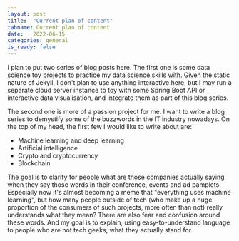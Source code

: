 ```yaml
---
layout: post
title:  "Current plan of content"
tabname: Current plan of content
date:   2022-06-15
categories: general
is_ready: false
---
```


I plan to put two series of blog posts here. The first one is some data science toy projects to practice my data science skills with. Given the static nature of Jekyll, I don't plan to use anything interactive here, but I may run a separate cloud server instance to toy with some Spring Boot API or interactive data visualisation, and integrate them as part of this blog series. 

The second one is more of a passion project for me. I want to write a blog series to demystify some of the buzzwords in the IT industry nowadays. On the top of my head, the first few I would like to write about are: 
- Machine learning and deep learning
- Artificial intelligence
- Crypto and cryptocurrency
- Blockchain

The goal is to clarify for people what are those companies actually saying when they say those words in their conference, events and ad pamplets. Especially now it's almost becoming a meme that "everything uses machine learning", but how many people outside of tech (who make up a huge proportion of the consumers of such projects, more often than not) really understands what they mean? There are also fear and confusion around these words. And my goal is to explain, using easy-to-understand language to people who are not tech geeks, what they actually stand for. 